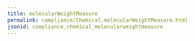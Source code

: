 ```yaml
---
title: molecularWeightMeasure
permalink: compliance/Chemical.molecularWeightMeasure.html
jsonid: compliance_chemical_molecularweightmeasure
---
```

